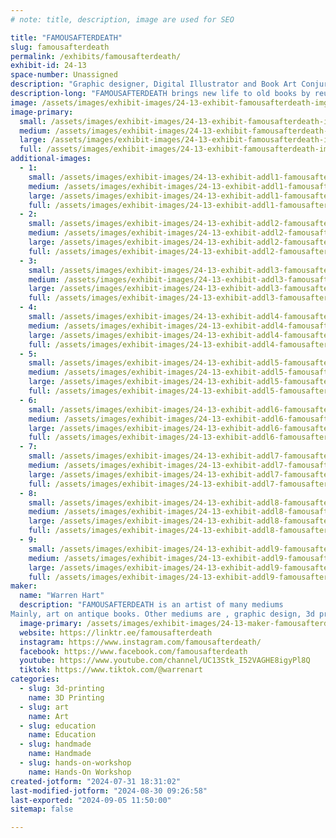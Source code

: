 ```yaml
---
# note: title, description, image are used for SEO

title: "FAMOUSAFTERDEATH"
slug: famousafterdeath
permalink: /exhibits/famousafterdeath/
exhibit-id: 24-13
space-number: Unassigned
description: "Graphic designer, Digital Illustrator and Book Art Conjurer"
description-long: "FAMOUSAFTERDEATH brings new life to old books by reusing them as canvas with hand drawn art and block prints. He also brings along original toys 3d printed and a slew of other mediums that bring his imagination to the real world."
image: /assets/images/exhibit-images/24-13-exhibit-famousafterdeath-img-2258-1-large.JPG
image-primary: 
  small: /assets/images/exhibit-images/24-13-exhibit-famousafterdeath-img-2258-1-small.JPG
  medium: /assets/images/exhibit-images/24-13-exhibit-famousafterdeath-img-2258-1-medium.JPG
  large: /assets/images/exhibit-images/24-13-exhibit-famousafterdeath-img-2258-1-large.JPG
  full: /assets/images/exhibit-images/24-13-exhibit-famousafterdeath-img-2258-1-full.JPG
additional-images: 
  - 1:
    small: /assets/images/exhibit-images/24-13-exhibit-addl1-famousafterdeath-img-1366-small.JPEG
    medium: /assets/images/exhibit-images/24-13-exhibit-addl1-famousafterdeath-img-1366-medium.JPEG
    large: /assets/images/exhibit-images/24-13-exhibit-addl1-famousafterdeath-img-1366-large.JPEG
    full: /assets/images/exhibit-images/24-13-exhibit-addl1-famousafterdeath-img-1366-full.JPEG
  - 2:
    small: /assets/images/exhibit-images/24-13-exhibit-addl2-famousafterdeath-img-1742-small.JPEG
    medium: /assets/images/exhibit-images/24-13-exhibit-addl2-famousafterdeath-img-1742-medium.JPEG
    large: /assets/images/exhibit-images/24-13-exhibit-addl2-famousafterdeath-img-1742-large.JPEG
    full: /assets/images/exhibit-images/24-13-exhibit-addl2-famousafterdeath-img-1742-full.JPEG
  - 3:
    small: /assets/images/exhibit-images/24-13-exhibit-addl3-famousafterdeath-img-1849-small.JPEG
    medium: /assets/images/exhibit-images/24-13-exhibit-addl3-famousafterdeath-img-1849-medium.JPEG
    large: /assets/images/exhibit-images/24-13-exhibit-addl3-famousafterdeath-img-1849-large.JPEG
    full: /assets/images/exhibit-images/24-13-exhibit-addl3-famousafterdeath-img-1849-full.JPEG
  - 4:
    small: /assets/images/exhibit-images/24-13-exhibit-addl4-famousafterdeath-img-2297-small.JPEG
    medium: /assets/images/exhibit-images/24-13-exhibit-addl4-famousafterdeath-img-2297-medium.JPEG
    large: /assets/images/exhibit-images/24-13-exhibit-addl4-famousafterdeath-img-2297-large.JPEG
    full: /assets/images/exhibit-images/24-13-exhibit-addl4-famousafterdeath-img-2297-full.JPEG
  - 5:
    small: /assets/images/exhibit-images/24-13-exhibit-addl5-famousafterdeath-toy-3-small.jpg
    medium: /assets/images/exhibit-images/24-13-exhibit-addl5-famousafterdeath-toy-3-medium.jpg
    large: /assets/images/exhibit-images/24-13-exhibit-addl5-famousafterdeath-toy-3-large.jpg
    full: /assets/images/exhibit-images/24-13-exhibit-addl5-famousafterdeath-toy-3-full.jpg
  - 6:
    small: /assets/images/exhibit-images/24-13-exhibit-addl6-famousafterdeath-toy-5-small.jpg
    medium: /assets/images/exhibit-images/24-13-exhibit-addl6-famousafterdeath-toy-5-medium.jpg
    large: /assets/images/exhibit-images/24-13-exhibit-addl6-famousafterdeath-toy-5-large.jpg
    full: /assets/images/exhibit-images/24-13-exhibit-addl6-famousafterdeath-toy-5-full.jpg
  - 7:
    small: /assets/images/exhibit-images/24-13-exhibit-addl7-famousafterdeath-key-chain-3-small.jpg
    medium: /assets/images/exhibit-images/24-13-exhibit-addl7-famousafterdeath-key-chain-3-medium.jpg
    large: /assets/images/exhibit-images/24-13-exhibit-addl7-famousafterdeath-key-chain-3-large.jpg
    full: /assets/images/exhibit-images/24-13-exhibit-addl7-famousafterdeath-key-chain-3-full.jpg
  - 8:
    small: /assets/images/exhibit-images/24-13-exhibit-addl8-famousafterdeath-key-chain-4-small.jpg
    medium: /assets/images/exhibit-images/24-13-exhibit-addl8-famousafterdeath-key-chain-4-medium.jpg
    large: /assets/images/exhibit-images/24-13-exhibit-addl8-famousafterdeath-key-chain-4-large.jpg
    full: /assets/images/exhibit-images/24-13-exhibit-addl8-famousafterdeath-key-chain-4-full.jpg
  - 9:
    small: /assets/images/exhibit-images/24-13-exhibit-addl9-famousafterdeath-poster-2-small.jpg
    medium: /assets/images/exhibit-images/24-13-exhibit-addl9-famousafterdeath-poster-2-medium.jpg
    large: /assets/images/exhibit-images/24-13-exhibit-addl9-famousafterdeath-poster-2-large.jpg
    full: /assets/images/exhibit-images/24-13-exhibit-addl9-famousafterdeath-poster-2-full.jpg
maker: 
  name: "Warren Hart"
  description: "FAMOUSAFTERDEATH is an artist of many mediums
Mainly, art on antique books. Other mediums are , graphic design, 3d printed toys and laser cut art."
  image-primary: /assets/images/exhibit-images/24-13-maker-famousafterdeath-logo-medium.jpg
  website: https://linktr.ee/famousafterdeath
  instagram: https://www.instagram.com/famousafterdeath/
  facebook: https://www.facebook.com/famousafterdeath
  youtube: https://www.youtube.com/channel/UC13Stk_I52VAGHE8igyPl8Q
  tiktok: https://www.tiktok.com/@warrenart
categories: 
  - slug: 3d-printing
    name: 3D Printing
  - slug: art
    name: Art
  - slug: education
    name: Education
  - slug: handmade
    name: Handmade
  - slug: hands-on-workshop
    name: Hands-On Workshop
created-jotform: "2024-07-31 18:31:02"
last-modified-jotform: "2024-08-30 09:26:58"
last-exported: "2024-09-05 11:50:00"
sitemap: false

---
```

